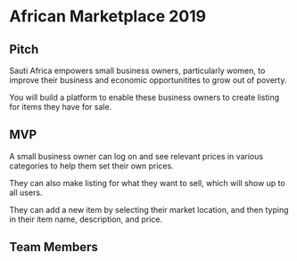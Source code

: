 # African Marketplace 2019

## Pitch
Sauti Africa empowers small business owners, particularly women, to improve their business and economic opportunitites to grow out of poverty. 

You will build a platform to enable these business owners to create listing for items they have for sale.

## MVP
A small business owner can log on and see relevant prices in various categories to help them set their own prices. 

They can also make listing for what they want to sell, which will show up to all users. 

They can add a new item by selecting their market location, and then typing in their item name, description, and price.

## Team Members
